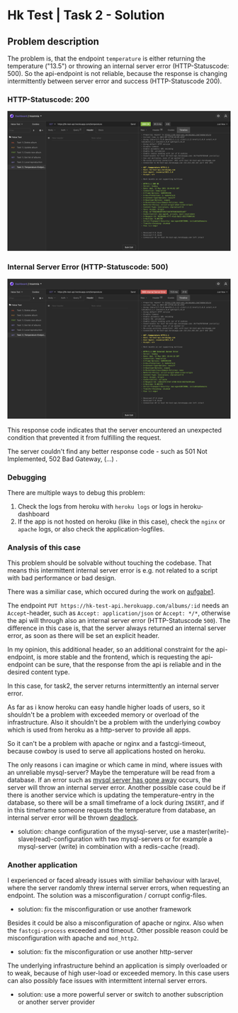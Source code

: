 # Hk Test | Task 2 - Solution

## Problem description

The problem is, that the endpoint ```temperature``` is either returning the temperature ("13.5") or throwing an internal server error (HTTP-Statuscode: 500). So the api-endpoint is not reliable, because the response is changing intermittently between server error and success (HTTP-Statuscode 200).

### HTTP-Statuscode: 200
![success response](success.png)

### Internal Server Error (HTTP-Statuscode: 500)
![internal error response](error.png)

This response code indicates that the server encountered an unexpected condition that prevented it from fulfilling the request.

The server couldn't find any better response code - such as 501 Not Implemented, 502 Bad Gateway, (...) .

### Debugging

There are multiple ways to debug this problem:

1. Check the logs from heroku with ```heroku logs``` or logs in heroku-dashboard
2. If the app is not hosted on heroku (like in this case), check the `nginx` or `apache` logs, or also check the application-logfiles.

### Analysis of this case

This problem should be solvable without touching the codebase. That means this intermittent internal server error is e.g. not related to a script with bad performance or bad design.

There was a similiar case, which occured during the work on [aufgabe1](https://gitlab.christianratz.de/christian/hk-test-aufgabe-1). 

The endpoint `PUT https://hk-test-api.herokuapp.com/albums/:id` needs an `Accept`-header, such as `Accept: application/json` or `Accept: */*`, otherwise the api will through also an internal server error (HTTP-Statuscode `500`). The difference in this case is, that the server always returned an internal server error, as soon as there will be set an explicit header. 

In my opinion, this additional header, so an additional constraint for the api-endpoint, is more stable and the frontend, which is requesting the api-endpoint can be sure, that the response from the api is reliable and in the desired content type.

In this case, for task2, the server returns intermittently an internal server error.

As far as i know heroku can easy handle higher loads of users, so it shouldn't be a problem with exceeded memory or overload of the infrastructure. Also it shouldn't be a problem with the underlying cowboy which is used from heroku as a http-server to provide all apps.

So it can't be a problem with apache or nginx and a fastcgi-timeout, because cowboy is used to serve all applications hosted on heroku.

The only reasons i can imagine or which came in mind, where issues with an unreliable mysql-server? Maybe the temperature will be read from a database. If an error such as [mysql server has gone away](https://dev.mysql.com/doc/refman/8.0/en/gone-away.html) occurs, the server will throw an internal server error. Another possible case could be if there is another service which is updating the temperature-entry in the database, so there will be a small timeframe of a lock during `INSERT`, and if in this timeframe someone requests the temperature from database, an internal server error will be thrown [deadlock](https://dev.mysql.com/doc/refman/8.0/en/innodb-deadlocks.html).
* solution: change configuration of the mysql-server, use a master(write)-slave(read)-configuration with two mysql-servers or for example a mysql-server (write) in combination with a redis-cache (read).

### Another application

I experienced or faced already issues with similiar behaviour with laravel, where the server randomly threw internal server errors, when requesting an endpoint. The solution was a misconfiguration / corrupt config-files.
* solution: fix the misconfiguration or use another framework

Besides it could be also a misconfiguration of apache or nginx. Also when the `fastcgi-process` exceeded and timeout. Other possible reason could be misconfiguration with apache and `mod_http2`.

* solution: fix the misconfiguration or use another http-server

The underlying infrastructure behind an application is simply overloaded or to weak, because of high user-load or exceeded memory. In this case users can also possibly face issues with intermittent internal server errors.
* solution: use a more powerful server or switch to another subscription or another server provider

